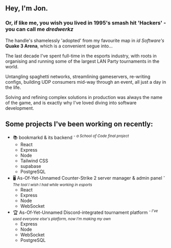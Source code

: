 ## Hey, I'm Jon.
### Or, if like me, you wish you lived in 1995's smash hit 'Hackers' - you can call me ***dredwerkz***

The handle's shamelessly 'adopted' from my favourite map in _id Software's_ **Quake 3 Arena**, which is a convenient segue into...

The last decade I've spent full-time in the esports industry, with roots in organising and running some of the largest LAN Party tournaments in the world.

Untangling spaghetti networks, streamlining gameservers, re-writing configs, building UDP consumers mid-way through an event, all just a day in the life.

Solving and refining complex solutions in production was always the name of the game, and is exactly why I've loved diving into software development.

## Some projects I've been working on recently:

  - 📚 bookmarkd & its backend <sup>- _a School of Code final project_</sup>
    - React
    - Express
    - Node
    - Tailwind CSS
    - supabase
    - PostgreSQL
  - 🖥 As-Of-Yet-Unnamed Counter-Strike 2 server manager & admin panel <sup>- _The tool I wish I had while working in esports_</sup>
    - React
    - Express
    - Node
    - WebSocket
  - 🏆 As-Of-Yet-Unnamed Discord-integrated tournament platform <sup>- _I've used everyone else's platform, now I'm making my own_</sup>
    - Express
    - Node
    - WebSocket
    - PostgreSQL
